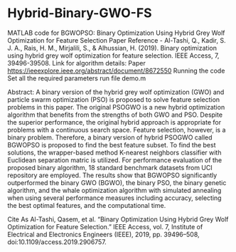 # Hybrid-Binary-GWO-FS
MATLAB code for BGWOPSO: Binary Optimization Using Hybrid Grey Wolf Optimization for Feature Selection
Paper Reference - Al-Tashi, Q., Kadir, S. J. A., Rais, H. M., Mirjalili, S., & Alhussian, H. (2019). Binary optimization using hybrid grey wolf optimization for feature selection. IEEE Access, 7, 39496-39508.
Link for algorithm details: Paper
https://ieeexplore.ieee.org/abstract/document/8672550
Running the code
Set all the required parameters
run file demo.m

Abstract:
A binary version of the hybrid grey wolf optimization (GWO) and particle swarm optimization (PSO) is proposed to solve feature selection problems in this paper. The original PSOGWO is a new hybrid optimization algorithm that benefits from the strengths of both GWO and PSO. Despite the superior performance, the original hybrid approach is appropriate for problems with a continuous search space. Feature selection, however, is a binary problem. Therefore, a binary version of hybrid PSOGWO called BGWOPSO is proposed to find the best feature subset. To find the best solutions, the wrapper-based method K-nearest neighbors classifier with Euclidean separation matric is utilized. For performance evaluation of the proposed binary algorithm, 18 standard benchmark datasets from UCI repository are employed. The results show that BGWOPSO significantly outperformed the binary GWO (BGWO), the binary PSO, the binary genetic algorithm, and the whale optimization algorithm with simulated annealing when using several performance measures including accuracy, selecting the best optimal features, and the computational time.

Cite As
Al-Tashi, Qasem, et al. “Binary Optimization Using Hybrid Grey Wolf Optimization for Feature Selection.” IEEE Access, vol. 7, Institute of Electrical and Electronics Engineers (IEEE), 2019, pp. 39496–508, doi:10.1109/access.2019.2906757.
